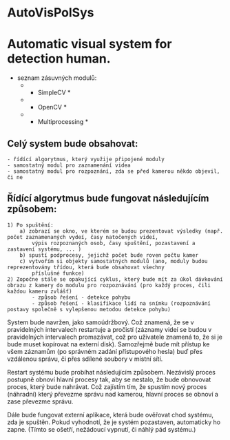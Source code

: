 # AutoVisPolSys
Automatic visual system for detection human.
===============================================

- seznam zásuvných modulů:
	* - SimpleCV *
	* - OpenCV *
	* - Multiprocessing *

Celý system bude obsahovat:
--------------
	- řídící algorytmus, který využije připojené moduly
	- samostatný modul pro zaznamenání videa
	- samostatný modul pro rozpoznání, zda se před kamerou někdo objevil, či ne

Řídící algorytmus bude fungovat následujícím způsobem:
--------------
	1) Po spuštění:
		a) zobrazí se okno, ve kterém se budou prezentovat výsledky (např. počet zaznamenaných vydeí, časy natočených videí,
			výpis rozpoznaných osob, časy spuštění, pozastavení a zastavení systému, ... )
		b) spustí podprocesy, jejichž počet bude roven počtu kamer
		c) vytvořím si objekty samostatných modulů (ano, moduly budou reprezentovány třídou, která bude obsahovat všechny 
			příslušné funkce)
 	2) Zopočne stále se opakující cyklus, který bude mít za úkol dávkování obrazu z kamery do modulu pro rozpoznávání (pro každý proces, čili každou kameru zvlášť)
			- způsob řešení - detekce pohybu
 			- způsob řešení - klasifikace lidí na snímku (rozpoznávání postavy společně s vylepšenou metodou detekce pohybu)

 System bude navržen, jako samoúdržbový. Což znamená, že se v pravidelných intervalech restartuje a pročistí (záznamy videí se budou v pravidelných intervalech promazávat, což pro uživatele znamená to, že si je bude muset kopírovat na externí disk). Samozřejmě bude mít přístup ke všem záznamům (po správném zadání přístupového hesla) buď přes vzdálenou správu, či přes sdílené soubory v místní sítí.
 
 Restart systému bude probíhat následujícím způsobem. Nezávislý proces postupně obnoví hlavní procesy tak, aby se nestalo, že bude obnovovat proces, který bude nahrávat. Což zajístím tím, že spustím nový proces (náhradní) který převezme správu nad kamerou, hlavní proces se obnoví a zase převezme správu.

 Dále bude fungovat externí aplikace, která bude ověřovat chod systému, zda je spuštěn. Pokud vyhodnotí, že je systém pozastaven, automaticky ho zapne. 
 (Tímto se ošetří, nežádoucí vypnutí, či náhlý pád systému.)